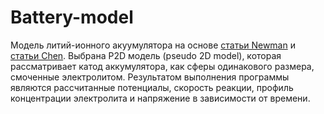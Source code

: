 # Battery-model
Модель литий-ионного акуумулятора на основе [статьи Newman](https://iopscience.iop.org/article/10.1149/1.2221597/meta) и [статьи Chen](https://iopscience.iop.org/article/10.1149/1945-7111/ab9050/meta).
Выбрана P2D модель (pseudo 2D model), которая рассматривает катод аккумулятора, как сферы одинакового размера, смоченные электролитом. 
Результатом выполнения программы являются рассчитанные потенциалы, скорость реакции, профиль концентрации электролита и напряжение в зависимости от времени.
